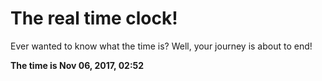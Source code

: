 # The real time clock!

Ever wanted to know what the time is? Well, your journey is about to end!

**The time is Nov 06, 2017, 02:52**